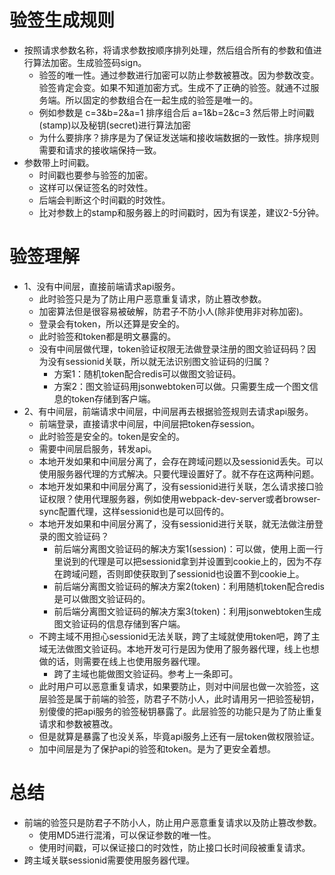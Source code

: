 # 验签生成规则
* 按照请求参数名称，将请求参数按顺序排列处理，然后组合所有的参数和值进行算法加密。生成验签码sign。
    - 验签的唯一性。通过参数进行加密可以防止参数被篡改。因为参数改变。验签肯定会变。如果不知道加密方式。生成不了正确的验签。就通不过服务端。所以固定的参数组合在一起生成的验签是唯一的。
    - 例如参数是 c=3&b=2&a=1 排序组合后 a=1&b=2&c=3 然后带上时间戳(stamp)以及秘钥(secret)进行算法加密
    - 为什么要排序？排序是为了保证发送端和接收端数据的一致性。排序规则需要和请求的接收端保持一致。
* 参数带上时间戳。
    - 时间戳也要参与验签的加密。
    - 这样可以保证签名的时效性。
    - 后端会判断这个时间戳的时效性。
    - 比对参数上的stamp和服务器上的时间戳时，因为有误差，建议2-5分钟。

# 验签理解
* 1、没有中间层，直接前端请求api服务。
    - 此时验签只是为了防止用户恶意重复请求，防止篡改参数。
    - 加密算法但是很容易被破解，防君子不防小人(除非使用非对称加密)。
    - 登录会有token，所以还算是安全的。
    - 此时验签和token都是明文暴露的。
    - 没有中间层做代理，token验证权限无法做登录注册的图文验证码码？因为没有sessionid关联，所以就无法识别图文验证码的归属？
        - 方案1：随机token配合redis可以做图文验证码。
        - 方案2：图文验证码用jsonwebtoken可以做。只需要生成一个图文信息的token存储到客户端。
* 2、有中间层，前端请求中间层，中间层再去根据验签规则去请求api服务。
    - 前端登录，直接请求中间层，中间层把token存session。
    - 此时验签是安全的。token是安全的。
    - 需要中间层启服务，转发api。
    - 本地开发如果和中间层分离了，会存在跨域问题以及sessionid丢失。可以使用服务器代理的方式解决。只要代理设置好了。就不存在这两种问题。
    - 本地开发如果和中间层分离了，没有sessionid进行关联，怎么请求接口验证权限？使用代理服务器，例如使用webpack-dev-server或者browser-sync配置代理，这样sessionid也是可以回传的。
    - 本地开发如果和中间层分离了，没有sessionid进行关联，就无法做注册登录的图文验证码？
        - 前后端分离图文验证码的解决方案1(session)：可以做，使用上面一行里说到的代理是可以把sessionid拿到并设置到cookie上的，因为不存在跨域问题，否则即使获取到了sessionid也设置不到cookie上。
        - 前后端分离图文验证码的解决方案2(token)：利用随机token配合redis是可以做图文验证码的。
        - 前后端分离图文验证码的解决方案3(token)：利用jsonwebtoken生成图文验证码的信息存储到客户端。
    - 不跨主域不用担心sessionid无法关联，跨了主域就使用token吧，跨了主域无法做图文验证码。本地开发可行是因为使用了服务器代理，线上也想做的话，则需要在线上也使用服务器代理。
        - 跨了主域也能做图文验证码。参考上一条即可。
    - 此时用户可以恶意重复请求，如果要防止，则对中间层也做一次验签，这层验签是属于前端的验签，防君子不防小人，此时请用另一把验签秘钥，别傻傻的把api服务的验签秘钥暴露了。此层验签的功能只是为了防止重复请求和参数被篡改。
    - 但是就算是暴露了也没关系，毕竟api服务上还有一层token做权限验证。
    - 加中间层是为了保护api的验签和token。是为了更安全着想。

# 总结
* 前端的验签只是防君子不防小人，防止用户恶意重复请求以及防止篡改参数。
    - 使用MD5进行混淆，可以保证参数的唯一性。
    - 使用时间戳，可以保证接口的时效性，防止接口长时间段被重复请求。
* 跨主域关联sessionid需要使用服务器代理。
